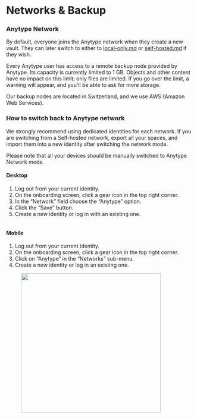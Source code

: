 # Networks & Backup

### Anytype Network

By default, everyone joins the Anytype network when they create a new vault. They can later switch to either to [local-only.md](local-only.md "mention") or [self-hosted.md](self-hosted.md "mention") if they wish.

Every Anytype user has access to a remote backup node provided by Anytype. Its capacity is currently limited to 1 GB. Objects and other content have no impact on this limit; only files are limited. If you go over the limit, a warning will appear, and you'll be able to ask for more storage.

Our backup nodes are located in Switzerland, and we use AWS (Amazon Web Services).

### How to switch back to Anytype network

We strongly recommend using dedicated identities for each network. If you are switching from a Self-hosted network, export all your spaces, and import them into a new identity after switching the network mode.

Please note that all your devices should be manually switched to Anytype Network mode.

#### Desktop

1. Log out from your current identity.
2. On the onboarding screen, click a gear icon in the top right corner.
3. In the “Network” field choose the “Anytype” option.
4. Click the “Save” button.
5. Create a new identity or log in with an existing one.

<figure><img src="../../.gitbook/assets/image (51).png" alt=""><figcaption></figcaption></figure>

#### Mobile

1. Log out from your current identity.
2. On the onboarding screen, click a gear icon in the top right corner.
3. Click on “Anytype” in the “Networks” sub-menu.&#x20;
4. Create a new identity or log in an existing one.

<figure><img src="../../.gitbook/assets/Screenshot_20240411-104810_Anytype2.png" alt="" width="375"><figcaption></figcaption></figure>

